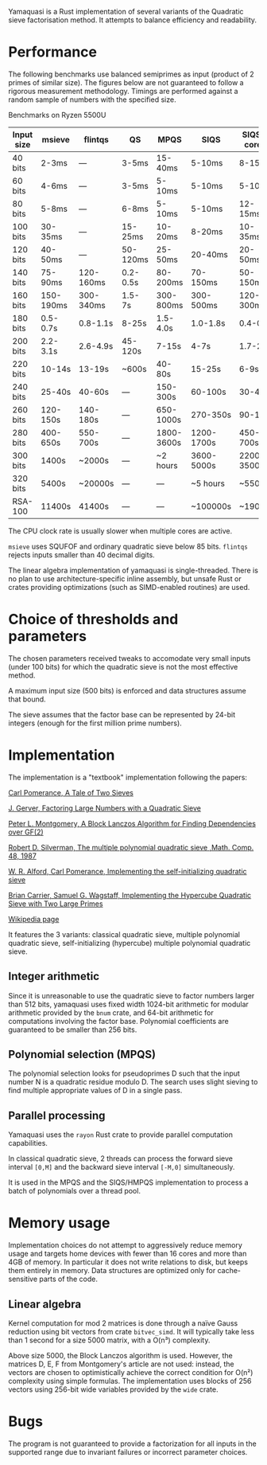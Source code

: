 Yamaquasi is a Rust implementation of several variants of the Quadratic sieve
factorisation method. It attempts to balance efficiency and readability.

# Performance

The following benchmarks use balanced semiprimes as input (product of 2 primes
of similar size). The figures below are not guaranteed to follow a rigorous
measurement methodology. Timings are performed against a random sample
of numbers with the specified size.

Benchmarks on Ryzen 5500U

|Input size| msieve  | flintqs |   QS    |  MPQS   |  SIQS   | SIQS (6 cores) |
| -------- | ------- | ------- | ------- | ------- | ------- | ------- |
|  40 bits |   2-3ms | —       |   3-5ms | 15-40ms |  5-10ms |   8-15ms|
|  60 bits |   4-6ms | —       |   3-5ms |  5-10ms |  5-10ms |   5-10ms|
|  80 bits |   5-8ms | —       |   6-8ms |  5-10ms |  5-10ms |  12-15ms|
| 100 bits | 30-35ms | —       | 15-25ms | 10-20ms |  8-20ms |  10-35ms|
| 120 bits | 40-50ms | —       |50-120ms | 25-50ms |  20-40ms|  20-50ms|
| 140 bits | 75-90ms |120-160ms| 0.2-0.5s| 80-200ms| 70-150ms| 50-150ms|
| 160 bits |150-190ms|300-340ms|  1.5-7s |300-800ms|300-500ms|120-300ms|
| 180 bits | 0.5-0.7s| 0.8-1.1s|   8-25s | 1.5-4.0s| 1.0-1.8s| 0.4-0.9s|
| 200 bits | 2.2-3.1s| 2.6-4.9s| 45-120s |   7-15s |   4-7s  | 1.7-2.5s|
| 220 bits |  10-14s |  13-19s |  ~600s  |  40-80s |  15-25s |    6-9s |
| 240 bits |  25-40s |  40-60s |    —    | 150-300s| 60-100s |  30-40s |
| 260 bits | 120-150s| 140-180s|    —    |650-1000s| 270-350s| 90-120s |
| 280 bits | 400-650s| 550-700s|    —    |1800-3600s|1200-1700s| 450-700s|
| 300 bits | 1400s   |  ~2000s |    —    | ~2 hours |3600-5000s|2200-3500s|
| 320 bits | 5400s   | ~20000s |    —    |    —     | ~5 hours |  ~5500s |
| RSA-100  | 11400s  |  41400s |    —    |    —     | ~100000s | ~19000s |

The CPU clock rate is usually slower when multiple cores are active.

`msieve` uses SQUFOF and ordinary quadratic sieve below 85 bits.
`flintqs` rejects inputs smaller than 40 decimal digits.

The linear algebra implementation of yamaquasi is single-threaded.
There is no plan to use architecture-specific inline assembly,
but unsafe Rust or crates providing optimizations (such as
SIMD-enabled routines) are used.

# Choice of thresholds and parameters

The chosen parameters received tweaks to accomodate very small
inputs (under 100 bits) for which the quadratic sieve
is not the most effective method.

A maximum input size (500 bits) is enforced and data structures assume
that bound.

The sieve assumes that the factor base can be represented by 24-bit
integers (enough for the first million prime numbers).

# Implementation

The implementation is a "textbook" implementation following the papers:

[Carl Pomerance, A Tale of Two Sieves
](https://www.ams.org/notices/199612/pomerance.pdf)

[J. Gerver, Factoring Large Numbers with a Quadratic Sieve
](https://www.jstor.org/stable/2007781)

[Peter L. Montgomery, A Block Lanczos Algorithm for Finding Dependencies over GF(2)
](https://doi.org/10.1007/3-540-49264-X_9)

[Robert D. Silverman, The multiple polynomial quadratic sieve
,Math. Comp. 48, 1987](https://doi.org/10.1090/S0025-5718-1987-0866119-8)

[W. R. Alford, Carl Pomerance, Implementing the self-initializing quadratic sieve
](https://math.dartmouth.edu/~carlp/implementing.pdf)

[Brian Carrier, Samuel G. Wagstaff, Implementing the Hypercube Quadratic Sieve
with Two Large Primes](https://homes.cerias.purdue.edu/~ssw/qs4.pdf)

[Wikipedia page](https://en.wikipedia.org/wiki/Quadratic_sieve)

It features the 3 variants: classical quadratic sieve, multiple polynomial
quadratic sieve, self-initializing (hypercube) multiple polynomial
quadratic sieve.

## Integer arithmetic

Since it is unreasonable to use the quadratic sieve to factor numbers larger
than 512 bits, yamaquasi uses fixed width 1024-bit arithmetic for
modular arithmetic provided by the `bnum` crate, and 64-bit arithmetic
for computations involving the factor base. Polynomial coefficients are
guaranteed to be smaller than 256 bits.

## Polynomial selection (MPQS)

The polynomial selection looks for pseudoprimes D such that the input number
N is a quadratic residue modulo D. The search uses slight sieving to
find multiple appropriate values of D in a single pass.

## Parallel processing

Yamaquasi uses the `rayon` Rust crate to provide parallel computation capabilities.

In classical quadratic sieve, 2 threads can process the forward sieve
interval `[0,M]` and the backward sieve interval `[-M,0]` simultaneously.

It is used in the MPQS and the SIQS/HMPQS implementation to process a batch
of polynomials over a thread pool.

# Memory usage

Implementation choices do not attempt to aggressively reduce memory usage
and targets home devices with fewer than 16 cores and more than 4GB of memory.
In particular it does not write relations to disk, but keeps them entirely
in memory. Data structures are optimized only for cache-sensitive parts of the code.

## Linear algebra

Kernel computation for mod 2 matrices is done through a naïve Gauss reduction
using bit vectors from crate `bitvec_simd`. It will typically take less than
1 second for a size 5000 matrix, with a O(n³) complexity.

Above size 5000, the Block Lanczos algorithm is used. However, the matrices
D, E, F from Montgomery's article are not used: instead, the vectors are chosen
to optimistically achieve the correct condition for O(n²) complexity
using simple formulas. The implementation uses blocks of 256 vectors
using 256-bit wide variables provided by the `wide` crate.

# Bugs

The program is not guaranteed to provide a factorization for all inputs in
the supported range due to invariant failures or incorrect parameter choices.
